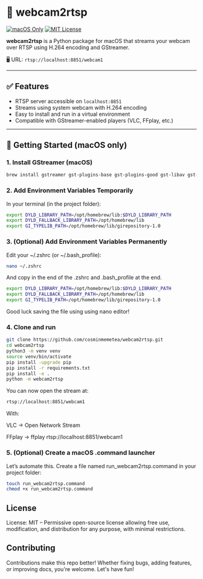 # 📡 webcam2rtsp

[![macOS Only](https://img.shields.io/badge/macOS-supported-brightgreen?logo=apple)](#)
[![MIT License](https://img.shields.io/github/license/cosminmemetea/webcam2rstp)](https://github.com/cosminmemetea/webcam2rstp/blob/main/LICENSE)

**webcam2rtsp** is a Python package for macOS that streams your webcam over RTSP using H.264 encoding and GStreamer.

🖥️ URL: `rtsp://localhost:8851/webcam1`

---

## ✅ Features

- RTSP server accessible on `localhost:8851`
- Streams using system webcam with H.264 encoding
- Easy to install and run in a virtual environment
- Compatible with GStreamer-enabled players (VLC, FFplay, etc.)

---

## 🚀 Getting Started (macOS only)

### 1. Install GStreamer (macOS)

```bash
brew install gstreamer gst-plugins-base gst-plugins-good gst-libav gst-plugins-bad gst-plugins-ugly pygobject3
```

### 2. Add Environment Variables Temporarily
In your terminal (in the project folder):

```bash
export DYLD_LIBRARY_PATH=/opt/homebrew/lib:$DYLD_LIBRARY_PATH
export DYLD_FALLBACK_LIBRARY_PATH=/opt/homebrew/lib
export GI_TYPELIB_PATH=/opt/homebrew/lib/girepository-1.0
```



### 3. (Optional) Add Environment Variables Permanently
Edit your ~/.zshrc (or ~/.bash_profile):

```bash
nano ~/.zshrc
```
And copy in the end of the .zshrc and .bash_profile at the end.
```bash
export DYLD_LIBRARY_PATH=/opt/homebrew/lib:$DYLD_LIBRARY_PATH
export DYLD_FALLBACK_LIBRARY_PATH=/opt/homebrew/lib
export GI_TYPELIB_PATH=/opt/homebrew/lib/girepository-1.0
```

Good luck saving the file using using nano editor!


### 4. Clone and run

```bash
git clone https://github.com/cosminmemetea/webcam2rtsp.git
cd webcam2rtsp
python3 -m venv venv
source venv/bin/activate
pip install -upgrade pip
pip install -r requirements.txt
pip install -e .
python -m webcam2rtsp
```

You can now open the stream at:

```bash
rtsp://localhost:8851/webcam1
```

With:

VLC → Open Network Stream

FFplay → ffplay rtsp://localhost:8851/webcam1

### 5. (Optional) Create a macOS .command launcher

Let’s automate this. Create a file named run_webcam2rtsp.command in your project folder:


```bash
touch run_webcam2rtsp.command
chmod +x run_webcam2rtsp.command
```

## License

License: MIT – Permissive open-source license allowing free use, modification, and distribution for any purpose, with minimal restrictions.

## Contributing
Contributions make this repo better! Whether fixing bugs, adding features, or improving docs, you're welcome.
Let's have fun!


